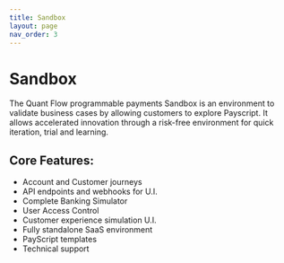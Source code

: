 ```yaml
---
title: Sandbox
layout: page
nav_order: 3
---
```


# Sandbox
The Quant Flow programmable payments Sandbox is an environment to validate business cases by allowing customers to explore Payscript. It allows accelerated innovation through a risk-free environment for quick iteration, trial and learning.

## Core Features:
- Account and Customer journeys
- API endpoints and webhooks for U.I.
- Complete Banking Simulator
- User Access Control
- Customer experience simulation U.I.
- Fully standalone SaaS environment
- PayScript templates
- Technical support

